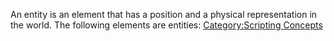 An entity is an element that has a position and a physical representation in the world. The following elements are entities: [Category:Scripting Concepts](/docs/Category:Scripting_Concepts.md "wikilink")
